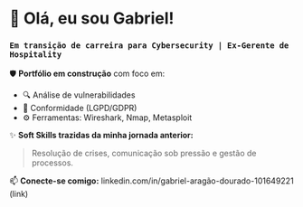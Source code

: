 # 👋 Olá, eu sou Gabriel! 
### `Em transição de carreira para Cybersecurity | Ex-Gerente de Hospitality`

🛡️ **Portfólio em construção** com foco em: 
- 🔍 Análise de vulnerabilidades 
- 📜 Conformidade (LGPD/GDPR) 
- ⚙️ Ferramentas: Wireshark, Nmap, Metasploit 

✨ **Soft Skills trazidas da minha jornada anterior:** 
> Resolução de crises, comunicação sob pressão e gestão de processos.

📫 **Conecte-se comigo:** linkedin.com/in/gabriel-aragão-dourado-101649221 (link)
